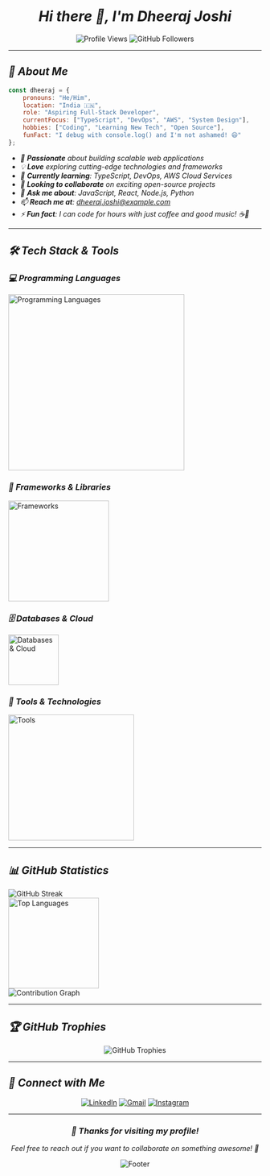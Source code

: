 <div align="center">
  <h1><em>Hi there 👋, I'm Dheeraj Joshi</em></h1>
</div>

<div align="center">
  <img src="https://komarev.com/ghpvc/?username=dheeraj-joshi-02&label=Profile%20views&color=0e75b6&style=flat" alt="Profile Views" />
  <img src="https://img.shields.io/github/followers/dheeraj-joshi-02?label=Followers&style=social" alt="GitHub Followers" />
</div>

---
## *🚀 About Me*
```javascript
const dheeraj = {
    pronouns: "He/Him",
    location: "India 🇮🇳",
    role: "Aspiring Full-Stack Developer",
    currentFocus: ["TypeScript", "DevOps", "AWS", "System Design"],
    hobbies: ["Coding", "Learning New Tech", "Open Source"],
    funFact: "I debug with console.log() and I'm not ashamed! 😄"
};
```

- *🎯 **Passionate** about building scalable web applications*
- *💡 **Love** exploring cutting-edge technologies and frameworks*
- *🌱 **Currently learning**: TypeScript, DevOps, AWS Cloud Services*
- *👯 **Looking to collaborate** on exciting open-source projects*
- *💬 **Ask me about**: JavaScript, React, Node.js, Python*
- *📫 **Reach me at**: dheeraj.joshi@example.com*
- *⚡ **Fun fact**: I can code for hours with just coffee and good music! ☕🎵*

-----

## *🛠️ Tech Stack & Tools*

<div>

### *💻 Programming Languages*
<p>
  <img src="https://skillicons.dev/icons?i=js,ts,python,cpp,java,html,css&theme=dark&perline=7" width="350" alt="Programming Languages" />
</p>

### *🚀 Frameworks & Libraries*
<p>
  <img src="https://skillicons.dev/icons?i=react,nextjs,tailwind,bootstrap&theme=dark&perline=4" width="200" alt="Frameworks" />
</p>

### *🗄️ Databases & Cloud*
<p>
  <img src="https://skillicons.dev/icons?i=mysql,postgresql&theme=dark&perline=2" width="100" alt="Databases & Cloud" />
</p>

### *🔧 Tools & Technologies*
<p>
  <img src="https://skillicons.dev/icons?i=git,github,vscode,figma,postman&theme=dark&perline=5" width="250" alt="Tools" />
</p>

</div>

---

## *📊 GitHub Statistics*

<div>
<img src="https://github-readme-streak-stats.herokuapp.com/?user=dheeraj-joshi-02&theme=tokyonight" alt="GitHub Streak" />
</div>

<div>
<img height="180em" src="https://github-readme-stats.vercel.app/api/top-langs/?username=dheeraj-joshi-02&layout=compact&langs_count=8&theme=tokyonight" alt="Top Languages"/>
</div>

<div >
<img src="https://github-readme-activity-graph.vercel.app/graph?username=dheeraj-joshi-02&theme=tokyo-night&hide_border=true&color=2196F3&line=2196F3&point=FFFFFF&area=true&area_color=2196F3" alt="Contribution Graph" />
</div>

-----

## *🏆 GitHub Trophies*

<div align="center">
  <img src="https://github-profile-trophy.vercel.app/?username=dheeraj-joshi-02&theme=tokyonight&no-frame=false&no-bg=false&margin-w=4&row=1" alt="GitHub Trophies" />
</div>

---

## *🤝 Connect with Me*

<div align="center">

[![LinkedIn](https://img.shields.io/badge/LinkedIn-0077B5?style=for-the-badge&logo=linkedin&logoColor=white)](https://www.linkedin.com/in/dheeraj-joshi-02/)
[![Gmail](https://img.shields.io/badge/Gmail-D14836?style=for-the-badge&logo=gmail&logoColor=white)](mailto:dheeraj.joshi@example.com)
[![Instagram](https://img.shields.io/badge/Instagram-E4405F?style=for-the-badge&logo=instagram&logoColor=white)](https://instagram.com/dheeraj_joshi_02)

</div>

-----

<div align="center">
  <h3><em>💖 Thanks for visiting my profile!</em></h3>
  <p><em>Feel free to reach out if you want to collaborate on something awesome! 🚀</em></p>
  
  <img src="https://capsule-render.vercel.app/api?type=waving&color=gradient&height=100&section=footer" alt="Footer" />
</div>
